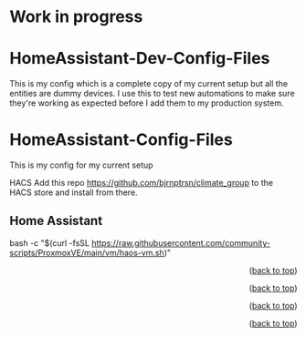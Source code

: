 # Work in progress

<a id="readme_top"></a>

# HomeAssistant-Dev-Config-Files

This is my config which is a complete copy of my current setup but all the entities are dummy devices. I use this to test new automations to make sure they're working as expected before I add them to my production system.




# HomeAssistant-Config-Files

This is my config for my current setup  


HACS Add this repo https://github.com/bjrnptrsn/climate_group to the HACS store and install from there.






## Home Assistant
<a id="about-the-project"></a>

bash -c "$(curl -fsSL https://raw.githubusercontent.com/community-scripts/ProxmoxVE/main/vm/haos-vm.sh)"


<p align="right">(<a href="#readme_top">back to top</a>)</p>







<p align="right">(<a href="#readme_top">back to top</a>)</p>





<p align="right">(<a href="#readme_top">back to top</a>)</p>



<p align="right">(<a href="#readme_top">back to top</a>)</p>
